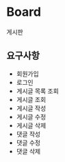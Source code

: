 # Board

게시판

## 요구사항

- 회원가입
- 로그인
- 게시글 목록 조회
- 게시글 조회
- 게시글 작성
- 게시글 수정
- 게시글 삭제
- 댓글 작성
- 댓글 수정
- 댓글 삭제
